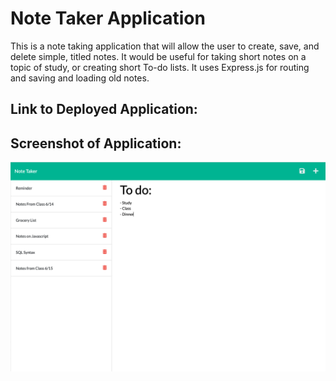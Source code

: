 # Note Taker Application

This is a note taking application that will allow the user to create, save, and delete simple, titled notes. It would be useful for taking short notes on a topic of study, or creating short To-do lists. It uses Express.js for routing and saving and loading old notes. 

## Link to Deployed Application:


## Screenshot of Application:

![screenshot](screenshot.png)

